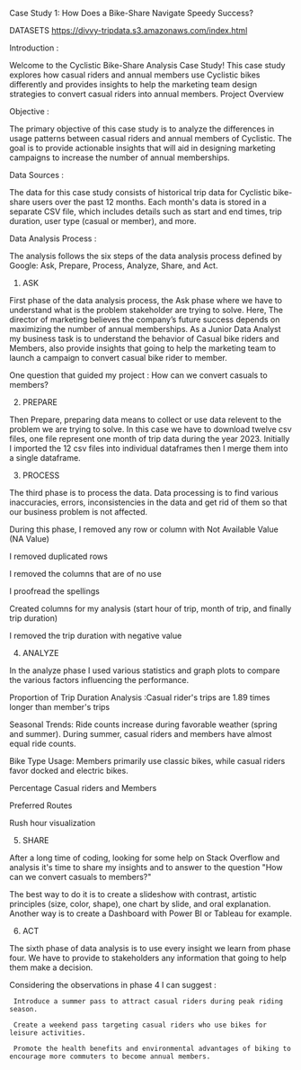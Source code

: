  Case Study 1: How Does a Bike-Share Navigate Speedy Success?

DATASETS   https://divvy-tripdata.s3.amazonaws.com/index.html

Introduction :

Welcome to the Cyclistic Bike-Share Analysis Case Study! This case study explores how casual riders and annual members use Cyclistic bikes differently and provides insights to help the marketing team design strategies to convert casual riders into annual members.
Project Overview

Objective :

The primary objective of this case study is to analyze the differences in usage patterns between casual riders and annual members of Cyclistic. The goal is to provide actionable insights that will aid in designing marketing campaigns to increase the number of annual memberships.

Data Sources :

The data for this case study consists of historical trip data for Cyclistic bike-share users over the past 12 months. Each month's data is stored in a separate CSV file, which includes details such as start and end times, trip duration, user type (casual or member), and more.

Data Analysis Process : 

The analysis follows the six steps of the data analysis process defined by Google: Ask, Prepare, Process, Analyze, Share, and Act.

1. ASK
   
First phase of the data analysis process, the Ask phase where we have to understand what is the problem stakeholder are trying to solve. 
Here, The director of marketing believes the company’s future success depends on maximizing the number of annual memberships. As a Junior Data Analyst my business task is to understand the behavior of Casual bike riders and Members, also provide insights that going to help the marketing team to launch a campaign to convert casual bike rider to member.

One question that guided my project : 
    How can we convert casuals to members?

2. PREPARE

Then Prepare, preparing data means to collect or use data relevent to the problem we are trying to solve. In this case we have to download twelve csv files, one file represent one month of trip data during the year 2023.
Initially I imported the 12 csv files into individual dataframes then I merge them into a single dataframe.

3. PROCESS

The third phase is to process the data. Data processing is to find various inaccuracies, errors, inconsistencies in the data and get rid of them so that our business problem is not affected.

During this phase, 
I removed any row or column with Not Available Value (NA Value)

I removed duplicated rows

I removed the columns that are of no use

I proofread the spellings

Created columns for my analysis (start hour of trip, month of trip, and finally trip duration)

I removed the trip duration with negative value


4. ANALYZE

In the analyze phase I used various statistics and graph plots to compare the various factors influencing the performance.

Proportion of Trip Duration Analysis :Casual rider's trips are 1.89 times longer than member's trips

Seasonal Trends: Ride counts increase during favorable weather (spring and summer). During summer, casual riders and members have almost equal ride counts.

Bike Type Usage: Members primarily use classic bikes, while casual riders favor docked and electric bikes.

Percentage Casual riders and Members

Preferred Routes

Rush hour visualization

5. SHARE
   
After a long time of coding, looking for some help on Stack Overflow and analysis it's time to share my insights and to answer to the question "How can we convert casuals to members?"

The best way to do it is to create a slideshow with contrast, artistic principles (size, color, shape), one chart by slide, and oral explanation. 
Another way is to create a Dashboard with Power BI or Tableau for example.

6. ACT
   
The sixth phase of data analysis is to use every insight we learn from phase four. We have to provide to stakeholders any information that going to help them make a decision. 

Considering the observations in phase 4 I can suggest :

     Introduce a summer pass to attract casual riders during peak riding season.
     
     Create a weekend pass targeting casual riders who use bikes for leisure activities.
     
     Promote the health benefits and environmental advantages of biking to encourage more commuters to become annual members.
